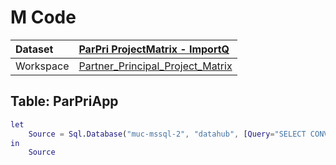 



# M Code

|Dataset|[ParPri ProjectMatrix - ImportQ](./../ParPri-ProjectMatrix---ImportQ.md)|
| :--- | :--- |
|Workspace|[Partner_Principal_Project_Matrix](../../Workspaces/Partner_Principal_Project_Matrix.md)|

## Table: ParPriApp


```m
let
    Source = Sql.Database("muc-mssql-2", "datahub", [Query="SELECT CONVERT(varchar,[year]) as Year#(lf)      ,[max_month]#(lf)      ,[project_number]#(lf)      ,[project_client]#(lf)      ,[project_name]#(lf)      ,[order_income]#(lf)      ,[acquisition_performance]#(lf)      ,[acquisition_performance_adj]#(lf)      ,[Type]#(lf)  FROM [datahub].[ppa].[v_pri_par_appoint_acp_and_oi_per_year]", CreateNavigationProperties=false])
in
    Source
```

